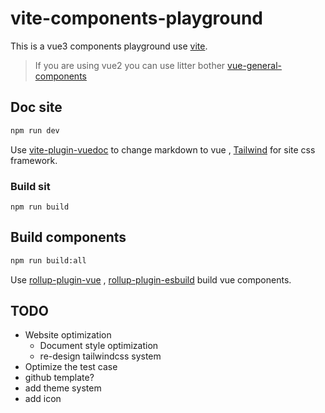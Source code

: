 # vite-components-playground

This is a vue3 components playground use [vite](https://github.com/vitejs/vite).

> If you are using vue2 you can use litter bother [vue-general-components](https://xxholly32.github.io/vue-general-components/)

## Doc site

```bash
npm run dev
```

Use [vite-plugin-vuedoc](https://github.com/JasKang/vite-plugin-vuedoc) to change markdown to vue , [Tailwind](https://tailwindcss.com/) for site css framework.


### Build sit

```
npm run build
```

## Build components

```bash
npm run build:all
```

Use [rollup-plugin-vue](https://github.com/vuejs/rollup-plugin-vue) , [rollup-plugin-esbuild](https://github.com/egoist/rollup-plugin-esbuild) build vue components.

## TODO

- Website optimization
  - Document style optimization
  - re-design tailwindcss system
- Optimize the test case
- github template?
- add theme system
- add icon
